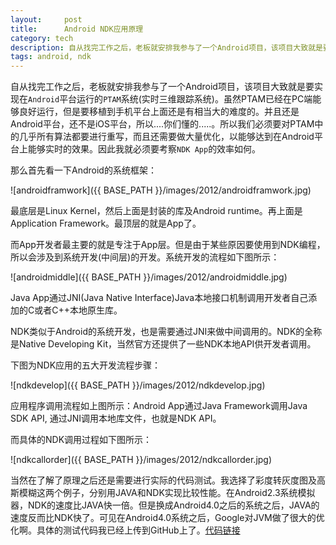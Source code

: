 ```yaml
---
layout:     post
title:      Android NDK应用原理
category: tech
description: 自从找完工作之后，老板就安排我参与了一个Android项目，该项目大致就是要实现在`Android`平台运行的`PTAM`系统
tags: android, ndk
---
```


自从找完工作之后，老板就安排我参与了一个Android项目，该项目大致就是要实现在`Android`平台运行的`PTAM`系统(实时三维跟踪系统)。虽然PTAM已经在PC端能够良好运行，但是要移植到手机平台上面还是有相当大的难度的。并且还是Android平台，还不是iOS平台，所以....你们懂的.....。所以我们必须要对PTAM中的几乎所有算法都要进行重写，而且还需要做大量优化，以能够达到在Android平台上能够实时的效果。因此我就必须要考察`NDK App`的效率如何。

那么首先看一下Android的系统框架：

![androidframwork]({{ BASE_PATH }}/images/2012/androidframwork.jpg)
 
最底层是Linux Kernel，然后上面是封装的库及Android runtime。再上面是Application Framework。最顶层的就是App了。

而App开发者最主要的就是专注于App层。但是由于某些原因要使用到NDK编程，所以会涉及到系统开发(中间层)的开发。系统开发的流程如下图所示：

![androidmiddle]({{ BASE_PATH }}/images/2012/androidmiddle.jpg)

Java App通过JNI(Java Native Interface)Java本地接口机制调用开发者自己添加的C或者C++本地原生库。

NDK类似于Android的系统开发，也是需要通过JNI来做中间调用的。NDK的全称是Native Developing Kit，当然官方还提供了一些NDK本地API供开发者调用。

下图为NDK应用的五大开发流程步骤：

![ndkdevelop]({{ BASE_PATH }}/images/2012/ndkdevelop.jpg)

应用程序调用流程如上图所示：Android App通过Java Framework调用Java SDK API, 通过JNI调用本地库文件，也就是NDK API。

而具体的NDK调用过程如下图所示：

![ndkcallorder]({{ BASE_PATH }}/images/2012/ndkcallorder.jpg)

当然在了解了原理之后还是需要进行实际的代码测试。我选择了彩度转灰度图及高斯模糊这两个例子，分别用JAVA和NDK实现比较性能。在Android2.3系统模拟器，NDK的速度比JAVA快一倍。但是换成Android4.0之后的系统之后，JAVA的速度反而比NDK快了。可见在Android4.0系统之后，Google对JVM做了很大的优化啊。具体的测试代码我已经上传到GitHub上了。[代码链接](https://github.com/shihongzhi/NDKSpeed)